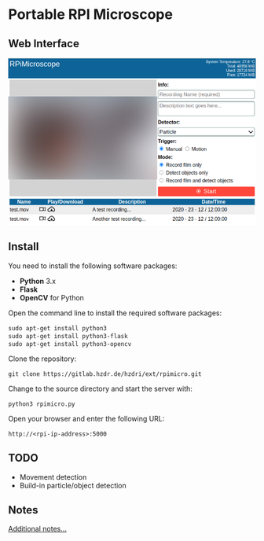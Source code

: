 # Portable RPI Microscope

## Web Interface

![WebInterface](/doc/web_interface.png)

## Install

You need to install the following software packages:

* **Python** 3.x
* **Flask**
* **OpenCV** for Python

Open the command line to install the required software packages:

    sudo apt-get install python3
    sudo apt-get install python3-flask
    sudo apt-get install python3-opencv

Clone the repository:

    git clone https://gitlab.hzdr.de/hzdri/ext/rpimicro.git

Change to the source directory and start the server with:

    python3 rpimicro.py

Open your browser and enter the following URL:

    http://<rpi-ip-address>:5000

## TODO

* Movement detection
* Build-in particle/object detection

## Notes

[Additional notes...](doc/NOTES.md)
